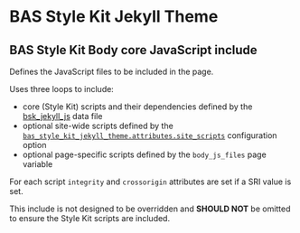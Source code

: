 # BAS Style Kit Jekyll Theme

## BAS Style Kit Body core JavaScript include

Defines the JavaScript files to be included in the page.

Uses three loops to include:

* core (Style Kit) scripts and their dependencies defined by the [bsk_jekyll_js](/docs/data/bsk_jekyll_js.md) data file
* optional site-wide scripts defined by the 
  [`bas_style_kit_jekyll_theme.attributes.site_scripts`](/docs/config/attributes.md) configuration option
* optional page-specific scripts defined by the `body_js_files` page variable

For each script `integrity` and `crossorigin` attributes are set if a SRI value is set.

This include is not designed to be overridden and **SHOULD NOT** be omitted to ensure the Style Kit scripts are included.
